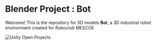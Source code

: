 # Blender Project : Bot

Welcome! This is the repository for 3D models **Bot**, a 3D industrial robot environment created for Roboclub MESCOE

![Unity Open Projects](/Img/Img1.png)
